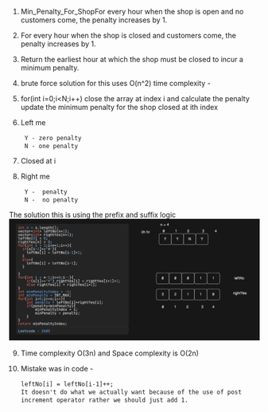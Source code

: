 1. Min_Penalty_For_ShopFor every hour when the shop is open and no customers come, the penalty increases by 1.
2. For every hour when the shop is closed and customers come, the penalty increases by 1.
3. Return the earliest hour at which the shop must be closed to incur a minimum penalty.
4. brute force solution for this uses O(n^2) time complexity -
5. for(int i=0;i<N;i++)
       close the array at index i and calculate the penalty
       update the minimum penalty
  for the  shop closed at ith index  
6. Left me 

        Y - zero penalty
        N - one penalty
7. Closed at i

8. Right me

        Y -  penalty
        N -  no penalty

The solution this is using the prefix and suffix logic
![alt text](image.png)

9. Time complexity O(3n) and Space complexity is O(2n)

10. Mistake was in code - 

        leftNo[i] = leftNo[i-1]++;
        It doesn't do what we actually want because of the use of post increment operator rather we should just add 1. 